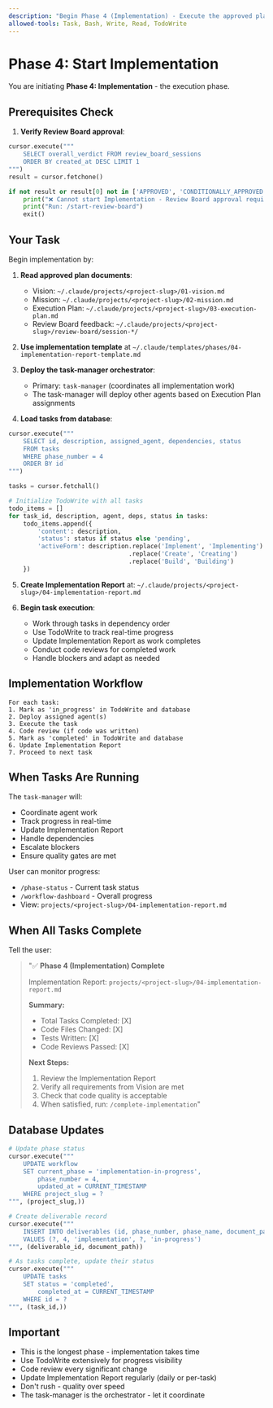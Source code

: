 ```yaml
---
description: "Begin Phase 4 (Implementation) - Execute the approved plan"
allowed-tools: Task, Bash, Write, Read, TodoWrite
---
```


# Phase 4: Start Implementation

You are initiating **Phase 4: Implementation** - the execution phase.

## Prerequisites Check

1. **Verify Review Board approval**:
```python
cursor.execute("""
    SELECT overall_verdict FROM review_board_sessions
    ORDER BY created_at DESC LIMIT 1
""")
result = cursor.fetchone()

if not result or result[0] not in ['APPROVED', 'CONDITIONALLY_APPROVED']:
    print("❌ Cannot start Implementation - Review Board approval required")
    print("Run: /start-review-board")
    exit()
```

## Your Task

Begin implementation by:

1. **Read approved plan documents**:
   - Vision: `~/.claude/projects/<project-slug>/01-vision.md`
   - Mission: `~/.claude/projects/<project-slug>/02-mission.md`
   - Execution Plan: `~/.claude/projects/<project-slug>/03-execution-plan.md`
   - Review Board feedback: `~/.claude/projects/<project-slug>/review-board/session-*/`

2. **Use implementation template** at `~/.claude/templates/phases/04-implementation-report-template.md`

3. **Deploy the task-manager orchestrator**:
   - Primary: `task-manager` (coordinates all implementation work)
   - The task-manager will deploy other agents based on Execution Plan assignments

4. **Load tasks from database**:
```python
cursor.execute("""
    SELECT id, description, assigned_agent, dependencies, status
    FROM tasks
    WHERE phase_number = 4
    ORDER BY id
""")

tasks = cursor.fetchall()

# Initialize TodoWrite with all tasks
todo_items = []
for task_id, description, agent, deps, status in tasks:
    todo_items.append({
        'content': description,
        'status': status if status else 'pending',
        'activeForm': description.replace('Implement', 'Implementing')
                                 .replace('Create', 'Creating')
                                 .replace('Build', 'Building')
    })
```

5. **Create Implementation Report** at:
   `~/.claude/projects/<project-slug>/04-implementation-report.md`

6. **Begin task execution**:
   - Work through tasks in dependency order
   - Use TodoWrite to track real-time progress
   - Update Implementation Report as work completes
   - Conduct code reviews for completed work
   - Handle blockers and adapt as needed

## Implementation Workflow

```
For each task:
1. Mark as 'in_progress' in TodoWrite and database
2. Deploy assigned agent(s)
3. Execute the task
4. Code review (if code was written)
5. Mark as 'completed' in TodoWrite and database
6. Update Implementation Report
7. Proceed to next task
```

## When Tasks Are Running

The `task-manager` will:
- Coordinate agent work
- Track progress in real-time
- Update Implementation Report
- Handle dependencies
- Escalate blockers
- Ensure quality gates are met

User can monitor progress:
- `/phase-status` - Current task status
- `/workflow-dashboard` - Overall progress
- View: `projects/<project-slug>/04-implementation-report.md`

## When All Tasks Complete

Tell the user:
> "✅ **Phase 4 (Implementation) Complete**
>
> Implementation Report: `projects/<project-slug>/04-implementation-report.md`
>
> **Summary:**
> - Total Tasks Completed: [X]
> - Code Files Changed: [X]
> - Tests Written: [X]
> - Code Reviews Passed: [X]
>
> **Next Steps:**
> 1. Review the Implementation Report
> 2. Verify all requirements from Vision are met
> 3. Check that code quality is acceptable
> 4. When satisfied, run: `/complete-implementation`"

## Database Updates

```python
# Update phase status
cursor.execute("""
    UPDATE workflow
    SET current_phase = 'implementation-in-progress',
        phase_number = 4,
        updated_at = CURRENT_TIMESTAMP
    WHERE project_slug = ?
""", (project_slug,))

# Create deliverable record
cursor.execute("""
    INSERT INTO deliverables (id, phase_number, phase_name, document_path, status)
    VALUES (?, 4, 'implementation', ?, 'in-progress')
""", (deliverable_id, document_path))

# As tasks complete, update their status
cursor.execute("""
    UPDATE tasks
    SET status = 'completed',
        completed_at = CURRENT_TIMESTAMP
    WHERE id = ?
""", (task_id,))
```

## Important

- This is the longest phase - implementation takes time
- Use TodoWrite extensively for progress visibility
- Code review every significant change
- Update Implementation Report regularly (daily or per-task)
- Don't rush - quality over speed
- The task-manager is the orchestrator - let it coordinate
